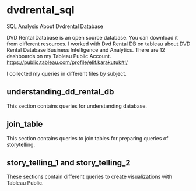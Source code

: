 # dvdrental_sql
SQL Analysis About Dvdrental Database

DVD Rental Database is an open source database. You can download it from different resources. 
I worked with Dvd Rental DB on tableau about DVD Rental Database Business Intelligence and Analytics. There are 12 dashboards on my Tableau Public Account. 
https://public.tableau.com/profile/elif.karakutuk#!/ 

I collected my queries in different files by subject. 

## understanding_dd_rental_db
This section contains queries for understanding database. 

## join_table
This section contains queries to join tables for preparing queries of storytelling.

## story_telling_1 and story_telling_2
These sections contain different queries to create visualizations with Tableau Public. 
